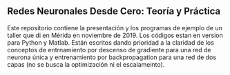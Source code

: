 ## Redes Neuronales Desde Cero: Teoría y Práctica
Este repositorio contiene la presentación y los programas de ejemplo de un taller que di en Mérida en noviembre de 2019.
Los códigos estan en version para Python y Matlab. Están escritos dando prioridad a la claridad de los conceptos de entrnamiento 
por descenso de gradiente para una red de neurona única y entrenamiento por backpropagation para una red de dos capas (no se busca
la optimización ni el escalameinto).
